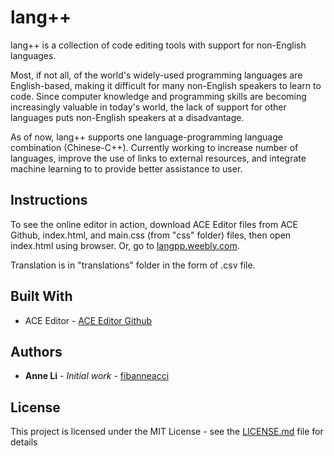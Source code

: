 # lang++
lang++ is a collection of code editing tools with support for non-English languages.

Most, if not all, of the world's widely-used programming languages are English-based, making it difficult for many non-English speakers to learn to code. Since computer knowledge and programming skills are becoming increasingly valuable in today's world, the lack of support for other languages puts non-English speakers at a disadvantage.

As of now, lang++ supports one language-programming language combination (Chinese-C++). Currently working to increase number of languages, improve the use of links to external resources, and integrate machine learning to to provide better assistance to user.

## Instructions
To see the online editor in action, download ACE Editor files from ACE Github, index.html, and main.css (from "css" folder) files, then open index.html using browser. Or, go to [langpp.weebly.com](langpp.weebly.com).

Translation is in "translations" folder in the form of .csv file.

## Built With
* ACE Editor - [ACE Editor Github](https://github.com/ajaxorg/ace)

## Authors
* **Anne Li** - *Initial work* - [fibanneacci](https://github.com/fibanneacci)

## License
This project is licensed under the MIT License - see the [LICENSE.md](LICENSE.md) file for details
